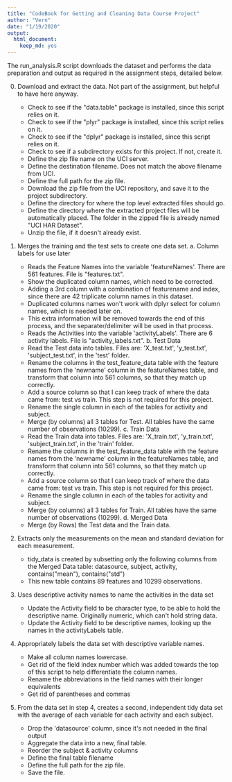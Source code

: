```yaml
---
title: "CodeBook for Getting and Cleaning Data Course Project"
author: "Vern"
date: "1/19/2020"
output:
  html_document:
    keep_md: yes
---
```



The run_analysis.R script downloads the dataset and performs the data preparation and output as required in the assignment steps, detailed below.

0. Download and extract the data. Not part of the assignment, but helpful to have here anyway.
   * Check to see if the "data.table" package is installed, since this script relies on it.
   * Check to see if the "plyr" package is installed, since this script relies on it.
   * Check to see if the "dplyr" package is installed, since this script relies on it.
   * Check to see if a subdirectory exists for this project. If not, create it.
   * Define the zip file name on the UCI server.
   * Define the destination filename. Does not match the above filename from UCI.
   * Define the full path for the zip file.
   * Download the zip file from the UCI repository, and save it to the project subdirectory.
   * Define the directory for where the top level extracted files should go.
   * Define the directory where the extracted project files will be automatically placed. The folder in the zipped file is already named "UCI HAR Dataset".
   * Unzip the file, if it doesn't already exist.

1. Merges the training and the test sets to create one data set.
   a. Column labels for use later
      * Reads the Feature Names into the variable 'featureNames'. There are 561 features. File is "features.txt".
      * Show the duplicated column names, which need to be corrected.
      * Adding a 3rd column with a combination of featurename and index, since there are 42 triplicate column names in this dataset.
      *   Duplicated columns names won't work with dplyr select for column names, which is needed later on.
      *   This extra information will be removed towards the end of this process, and the separater/delimiter will be used in that process.
      * Reads the Activities into the variable 'activityLabels'. There are 6 activity labels. File is "activity_labels.txt".
   b. Test Data
      * Read the Test data into tables. Files are: 'X_test.txt', 'y_test.txt', 'subject_test.txt', in the 'test' folder.
      * Rename the columns in the test_feature_data table with the feature names from the 'newname' column in the featureNames table, and transform that column into 561 columns, so that they match up correctly.
      * Add a source column so that I can keep track of where the data came from: test vs train. This step is not required for this project.
      * Rename the single column in each of the tables for activity and subject.
      * Merge (by columns) all 3 tables for Test. All tables have the same number of observations (10299).
   c. Train Data
      * Read the Train data into tables. Files are: 'X_train.txt', 'y_train.txt', 'subject_train.txt', in the 'train' folder.
      * Rename the columns in the test_feature_data table with the feature names from the 'newname' column in the featureNames table, and transform that column into 561 columns, so that they match up correctly.
      * Add a source column so that I can keep track of where the data came from: test vs train. This step is not required for this project.
      * Rename the single column in each of the tables for activity and subject.
      * Merge (by columns) all 3 tables for Train. All tables have the same number of observations (10299).
   d. Merged Data
      * Merge (by Rows) the Test data and the Train data.
2. Extracts only the measurements on the mean and standard deviation for each measurement.
   * tidy_data is created by subsetting only the following columns from the Merged Data table: datasource, subject, activity, contains("mean"), contains("std")
   * This new table contains 89 features and 10299 observations.
3. Uses descriptive activity names to name the activities in the data set
   * Update the Activity field to be character type, to be able to hold the descriptive name. Originally numeric, which can't hold string data.
   * Update the Activity field to be descriptive names, looking up the names in the activityLabels table.
4. Appropriately labels the data set with descriptive variable names.
   * Make all column names lowercase.
   * Get rid of the field index number which was added towards the top of this script to help differentiate the column names.
   * Rename the abbreviations in the field names with their longer equivalents
   * Get rid of parentheses and commas
5. From the data set in step 4, creates a second, independent tidy data set with the average of each variable for each activity and each subject.
   * Drop the 'datasource' column, since it's not needed in the final output
   * Aggregate the data into a new, final table.
   * Reorder the subject & activity columns
   * Define the final table filename
   * Define the full path for the zip file.
   * Save the file.
